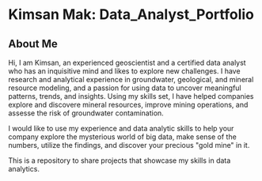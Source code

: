 # Kimsan Mak: Data_Analyst_Portfolio
## About Me
Hi, I am Kimsan, an experienced geoscientist and a certified data analyst who has an inquisitive mind and likes to explore new challenges. I have research and analytical experience in groundwater, geological, and mineral resource modeling, and a passion for using data to uncover meaningful patterns, trends, and insights. Using my skills set, I have helped companies explore and discovere mineral resources, improve mining operations, and assesse the risk of groundwater contamination. 

I would like to use my experience and data analytic skills to help your company explore the mysterious world of big data, make sense of the numbers, utilize the findings, and discover your precious "gold mine" in it.

This is a repository to share projects that showcase my skills in data analytics.
